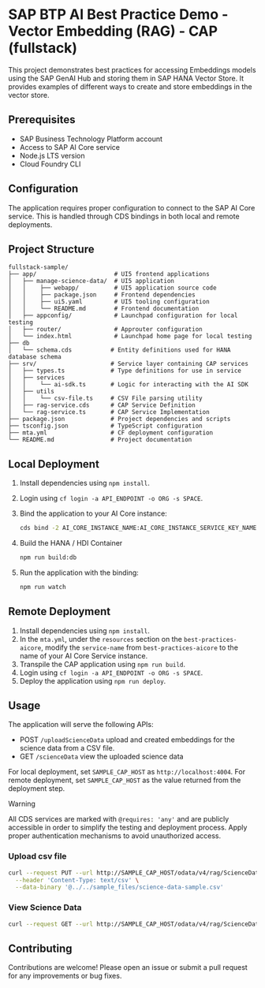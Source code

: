 # SAP BTP AI Best Practice Demo - Vector Embedding (RAG) - CAP (fullstack)

This project demonstrates best practices for accessing Embeddings models using the SAP GenAI Hub and storing them in SAP HANA Vector Store. It provides examples of different ways to create and store embeddings in the vector store.

## Prerequisites

- SAP Business Technology Platform account
- Access to SAP AI Core service
- Node.js LTS version
- Cloud Foundry CLI

## Configuration

The application requires proper configuration to connect to the SAP AI Core service. This is handled through CDS bindings in both local and remote deployments.

## Project Structure

```
fullstack-sample/
├── app/                      # UI5 frontend applications
│   ├── manage-science-data/  # UI5 application 
│   │    ├── webapp/          # UI5 application source code
│   │    ├── package.json     # Frontend dependencies
│   │    ├── ui5.yaml         # UI5 tooling configuration
│   │    └── README.md        # Frontend documentation
│   ├── appconfig/            # Launchpad configuration for local testing 
│   ├── router/               # Approuter configuration
│   └── index.html            # Launchpad home page for local testing
├── db
│   └── schema.cds           # Entity definitions used for HANA database schema
├── srv/                     # Service layer containing CAP services
│   ├── types.ts             # Type definitions for use in service
│   ├── services
│   │    └── ai-sdk.ts       # Logic for interacting with the AI SDK
│   ├── utils
│   │    └── csv-file.ts     # CSV File parsing utility
│   ├── rag-service.cds      # CAP Service Definition
│   └── rag-service.ts       # CAP Service Implementation
├── package.json             # Project dependencies and scripts
├── tsconfig.json            # TypeScript configuration
├── mta.yml                  # CF deployment configuration
└── README.md                # Project documentation
```

## Local Deployment

1. Install dependencies using `npm install`.

2. Login using `cf login -a API_ENDPOINT -o ORG -s SPACE`.

3. Bind the application to your AI Core instance:

   ```bash
   cds bind -2 AI_CORE_INSTANCE_NAME:AI_CORE_INSTANCE_SERVICE_KEY_NAME
   ```

4. Build the HANA / HDI Container
   ```bash
   npm run build:db
   ```

5. Run the application with the binding:

   ```bash
   npm run watch
   ```

## Remote Deployment

1. Install dependencies using `npm install`.
2. In the `mta.yml`, under the `resources` section on the `best-practices-aicore`, modify the `service-name` from `best-practices-aicore` to the name of your AI Core Service instance.
3. Transpile the CAP application using `npm run build`.
4. Login using `cf login -a API_ENDPOINT -o ORG -s SPACE`.
5. Deploy the application using `npm run deploy`.

## Usage

The application will serve the following APIs:
 - POST `/uploadScienceData` upload and created embeddings for the science data from a CSV file.
 - GET `/scienceData` view the uploaded science data

For local deployment, set `SAMPLE_CAP_HOST` as `http://localhost:4004`. For remote deployment, set `SAMPLE_CAP_HOST` as the value returned from the deployment step.

> [!WARNING]  
> All CDS services are marked with `@requires: 'any'` and are publicly accessible in order to simplify the testing and deployment process.
> Apply proper authentication mechanisms to avoid unauthorized access.

### Upload csv file
```bash
curl --request PUT --url http://SAMPLE_CAP_HOST/odata/v4/rag/ScienceDataUpload/content \
  --header 'Content-Type: text/csv' \
  --data-binary '@../../sample_files/science-data-sample.csv'
```


### View Science Data
```bash
curl --request GET --url http://SAMPLE_CAP_HOST/odata/v4/rag/ScienceData
```


## Contributing

Contributions are welcome! Please open an issue or submit a pull request for any improvements or bug fixes.
